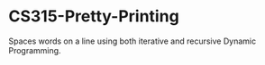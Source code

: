 CS315-Pretty-Printing
=====================

Spaces words on a line using both iterative and recursive Dynamic Programming. 

